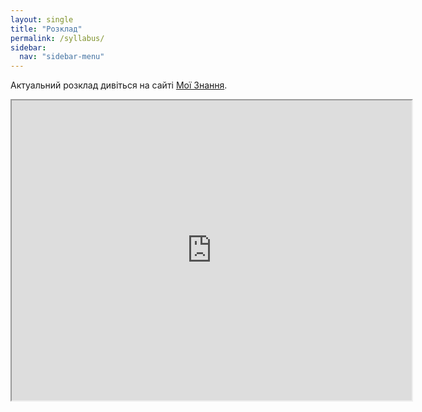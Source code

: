 ```yaml
---
layout: single
title: "Розклад"
permalink: /syllabus/
sidebar:
  nav: "sidebar-menu"
---
```


Актуальний розклад дивіться на сайті <a href="http://mz.com.ua/school-wall/3541" target="_blank">Мої Знання</a>.



<iframe src="https://drive.google.com/file/d/1c6yPfQGtmBZsGBtC0H_dOKRhPVBcAMvh/preview" width="640" height="480" allow="autoplay"></iframe>
